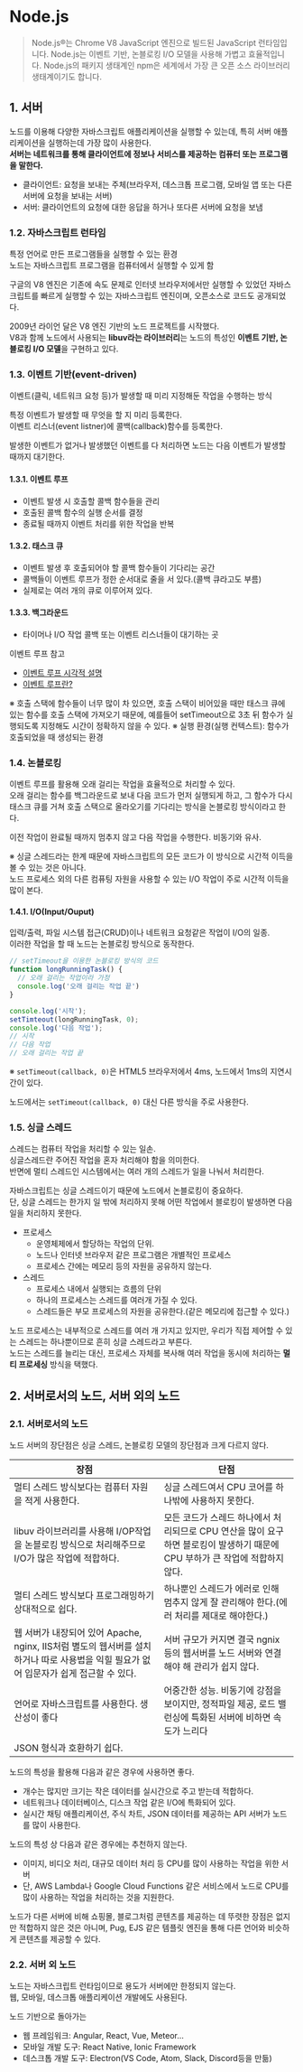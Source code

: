 # Node.js

> Node.js®는 Chrome V8 JavaScript 엔진으로 빌드된 JavaScript 런타임입니다. Node.js는 이벤트 기반, 논블로킹 I/O 모델을 사용해 가볍고 효율적입니다. Node.js의 패키지 생태계인 npm은 세계에서 가장 큰 오픈 소스 라이브러리 생태계이기도 합니다. 

## 1. 서버

노드를 이용해 다양한 자바스크립트 애플리케이션을 실행할 수 있는데, 특히 서버 애플리케이션을 실행하는데 가장 많이 사용한다.  
**서버는 네트워크를 통해 클라이언트에 정보나 서비스를 제공하는 컴퓨터 또는 프로그램을 말한다.**

- 클라이언트: 요청을 보내는 주체(브라우저, 데스크톱 프로그램, 모바일 앱 또는 다른 서버에 요청을 보내는 서버)
- 서버: 클라이언트의 요청에 대한 응답을 하거나 또다른 서버에 요청을 보냄

### 1.2. 자바스크립트 런타임

특정 언어로 만든 프로그램들을 실행할 수 있는 환경  
노드는 자바스크립트 프로그램을 컴퓨터에서 실행할 수 있게 함

구글의 V8 엔진은 기존에 속도 문제로 인터넷 브라우저에서만 실행할 수 있었던 자바스크립트를 빠르게 실행할 수 있는 자바스크립트 엔진이며, 오픈소스로 코드도 공개되었다.

2009년 라이언 달은 V8 엔진 기반의 노드 프로젝트를 시작했다.   
V8과 함께 노드에서 사용되는 **libuv라는 라이브러리**는 노드의 특성인 **이벤트 기반, 논블로킹 I/O 모델**을 구현하고 있다.

### 1.3. 이벤트 기반(event-driven)

이벤트(클릭, 네트워크 요청 등)가 발생할 때 미리 지정해둔 작업을 수행하는 방식  

특정 이벤트가 발생할 때 무엇을 할 지 미리 등록한다.  
이벤트 리스너(event listner)에 콜백(callback)함수를 등록한다.

발생한 이벤트가 없거나 발생했던 이벤트를 다 처리하면 노드는 다음 이벤트가 발생할 때까지 대기한다.

#### 1.3.1. 이벤트 루프

+ 이벤트 발생 시 호출할 콜백 함수들을 관리
+ 호출된 콜백 함수의 실행 순서를 결정
+ 종료될 때까지 이벤트 처리를 위한 작업을 반복

#### 1.3.2. 태스크 큐

+ 이벤트 발생 후 호출되어야 할 콜백 함수들이 기다리는 공간
+ 콜백들이 이벤트 루프가 정한 순서대로 줄을 서 있다.(콜백 큐라고도 부름)
+ 실제로는 여러 개의 큐로 이루어져 있다.

#### 1.3.3. 백그라운드 

+ 타이머나 I/O 작업 콜백 또는 이벤트 리스너들이 대기하는 곳

이벤트 루프 참고
+ [이벤트 루프 시각적 설명](http://latentflip.com/loupe/)
+ [이벤트 루프란?](https://nodejs.org/ko/docs/guides/event-loop-timers-and-nexttick/)

※ 호출 스택에 함수들이 너무 많이 차 있으면, 호출 스택이 비어있을 때만 태스크 큐에 있는 함수를 호출 스택에 가져오기 때문에, 예를들어 setTimeout으로 3초 뒤 함수가 실행되도록 지정해도 시간이 정확하지 않을 수 있다.
※ 실행 환경(실행 컨텍스트): 함수가 호출되었을 때 생성되는 환경

### 1.4. 논블로킹

이벤트 루프를 활용해 오래 걸리는 작업을 효율적으로 처리할 수 있다.  
오래 걸리는 함수를 백그라운드로 보내 다음 코드가 먼저 실행되게 하고, 그 함수가 다시 태스크 큐를 거쳐 호출 스택으로 올라오기를 기다리는 방식을 논블로킹 방식이라고 한다.  

이전 작업이 완료될 때까지 멈추지 않고 다음 작업을 수행한다. 비동기와 유사.

※ 싱글 스레드라는 한계 때문에 자바스크립트의 모든 코드가 이 방식으로 시간적 이득을 볼 수 있는 것은 아니다.  
노드 프로세스 외의 다른 컴퓨팅 자원을 사용할 수 있는 I/O 작업이 주로 시간적 이득을 많이 본다.

#### 1.4.1. I/O(Input/Ouput)

입력/출력, 파일 시스템 접근(CRUD)이나 네트워크 요청같은 작업이 I/O의 일종.  
이러한 작업을 할 때 노드는 논블로킹 방식으로 동작한다.

```js
// setTimeout을 이용한 논블로킹 방식의 코드
function longRunningTask() {
  // 오래 걸리는 작업이라 가정
  console.log('오래 걸리는 작업 끝')
}

console.log('시작');
setTimteout(longRunningTask, 0);
console.log('다음 작업');
// 시작
// 다음 작업
// 오래 걸리는 작업 끝
```
※ `setTimeout(callback, 0)`은 HTML5 브라우저에서 4ms, 노드에서 1ms의 지연시간이 있다.

노드에서는 `setTimeout(callback, 0)` 대신 다른 방식을 주로 사용한다.

### 1.5. 싱글 스레드

스레드는 컴퓨터 작업을 처리할 수 있는 일손.  
싱글스레드란 주어진 작업을 혼자 처리해야 함을 의미한다.  
반면에 멀티 스레드인 시스템에서는 여러 개의 스레드가 일을 나눠서 처리한다. 

자바스크립트는 싱글 스레드이기 때문에 노드에서 논블로킹이 중요하다.  
단, 싱글 스레드는 한가지 일 밖에 처리하지 못해 어떤 작업에서 블로킹이 발생하면 다음 일을 처리하지 못한다.

- 프로세스
  - 운영체제에서 할당하는 작업의 단위. 
  - 노드나 인터넷 브라우저 같은 프로그램은 개별적인 프로세스  
  - 프로세스 간에는 메모리 등의 자원을 공유하지 않는다.
- 스레드
  - 프로세스 내에서 실행되는 흐름의 단위
  - 하나의 프로세스는 스레드를 여러개 가질 수 있다.
  - 스레드들은 부모 프로세스의 자원을 공유한다.(같은 메모리에 접근할 수 있다.)

노드 프로세스는 내부적으로 스레드를 여러 개 가지고 있지만, 우리가 직접 제어할 수 있는 스레드는 하나뿐이므로 흔히 싱글 스레드라고 부른다.  
노드는 스레드를 늘리는 대신, 프로세스 자체를 복사해 여러 작업을 동시에 처리하는 **멀티 프로세싱** 방식을 택했다.

## 2. 서버로서의 노드, 서버 외의 노드

### 2.1. 서버로서의 노드 

노드 서버의 장단점은 싱글 스레드, 논블로킹 모델의 장단점과 크게 다르지 않다.  

| 장점 | 단점 | 
| --- | --- |
| 멀티 스레드 방식보다는 컴퓨터 자원을 적게 사용한다. | 싱글 스레드여서 CPU 코어를 하나밖에 사용하지 못한다. |
| libuv 라이브러리를 사용해 I/OP작업을 논블로킹 방식으로 처리해주므로 I/O가 많은 작업에 적합하다. | 모든 코드가 스레드 하나에서 처리되므로 CPU 연산을 많이 요구하면 블로킹이 발생하기 때문에 CPU 부하가 큰 작업에 적합하지 않다. |
| 멀티 스레드 방식보다 프로그래밍하기 상대적으로 쉽다. | 하나뿐인 스레드가 에러로 인해 멈추지 않게 잘 관리해야 한다.(에러 처리를 제대로 해야한다.) |
| 웹 서버가 내장되어 있어 Apache, nginx, IIS처럼 별도의 웹서버를 설치하거나 따로 사용법을 익힐 필요가 없어 입문자가 쉽게 접근할 수 있다. | 서버 규모가 커지면 결국 ngnix 등의 웹서버를 노드 서버와 연결해야 해 관리가 쉽지 않다. |
| 언어로 자바스크립트를 사용한다. 생산성이 좋다 | 어중간한 성능. 비동기에 강점을 보이지만, 정적파일 제공, 로드 밸런싱에 특화된 서버에 비하면 속도가 느리다 |
| JSON 형식과 호환하기 쉽다. | |

노드의 특성을 활용해 다음과 같은 경우에 사용하면 좋다.
- 개수는 많지만 크기는 작은 데이터를 실시간으로 주고 받는데 적합하다.
- 네트워크나 데이터베이스, 디스크 작업 같은 I/O에 특화되어 있다.
- 실시간 채팅 애플리케이션, 주식 차트, JSON 데이터를 제공하는 API 서버가 노드를 많이 사용한다.

노드의 특성 상 다음과 같은 경우에는 추천하지 않는다.
- 이미지, 비디오 처리, 대규모 데이터 처리 등 CPU를 많이 사용하는 작업을 위한 서버
- 단, AWS Lambda나 Google Cloud Functions 같은 서비스에서 노드로 CPU를 많이 사용하는 작업을 처리하는 것을 지원한다.

노드가 다른 서버에 비해 쇼핑몰, 블로그처럼 콘텐츠를 제공하는 데 뚜렷한 장점은 없지만 적합하지 않은 것은 아니며, Pug, EJS 같은 템플릿 엔진을 통해 다른 언어와 비슷하게 콘텐츠를 제공할 수 있다.

### 2.2. 서버 외 노드

노드는 자바스크립트 런타임이므로 용도가 서버에만 한정되지 않는다.  
웹, 모바일, 데스크톱 애플리케이션 개발에도 사용된다. 

노드 기반으로 돌아가는 
- 웹 프레임워크: Angular, React, Vue, Meteor...
- 모바일 개발 도구: React Native, Ionic Framework
- 데스크톱 개발 도구: Electron(VS Code, Atom, Slack, Discord등을 만듦)